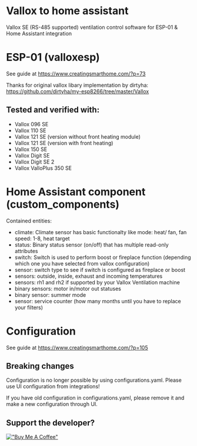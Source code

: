 # Vallox to home assistant
Vallox SE (RS-485 supported) ventilation control software for ESP-01 & Home Assistant integration

# ESP-01 (valloxesp)
See guide at https://www.creatingsmarthome.com/?p=73

Thanks for original vallox libary implementation by dirtyha:
https://github.com/dirtyha/my-esp8266/tree/master/Vallox

## Tested and verified with:
- Vallox 096 SE
- Vallox 110 SE
- Vallox 121 SE (version without front heating module)
- Vallox 121 SE (version with front heating)
- Vallox 150 SE
- Vallox Digit SE
- Vallox Digit SE 2
- Vallox ValloPlus 350 SE

# Home Assistant component (custom_components)
Contained entities:
* climate: Climate sensor has basic functionalty like mode: heat/ fan, fan speed: 1-8, heat target
* status: Binary status sensor (on/off) that has multiple read-only attributes
* switch: Switch is used to perform boost or fireplace function (depending which one you have selected from vallox configuration)
* sensor: switch type to see if switch is configured as fireplace or boost
* sensors: outside, inside, exhaust and incoming temperatures
* sensors: rh1 and rh2 if supported by your Vallox Ventilation machine
* binary sensors: motor in/motor out statuses
* binary sensor: summer mode
* sensor: service counter (how many months until you have to replace your filters)

# Configuration
See guide at https://www.creatingsmarthome.com/?p=105

## Breaking changes
Configuration is no longer possible by using configurations.yaml. Please use UI configuration from integrations!

If you have old configuration in configurations.yaml, please remove it and make a new configuration through UI.


## Support the developer?
[!["Buy Me A Coffee"](https://www.buymeacoffee.com/assets/img/custom_images/orange_img.png)](https://www.buymeacoffee.com/tokorhon)
